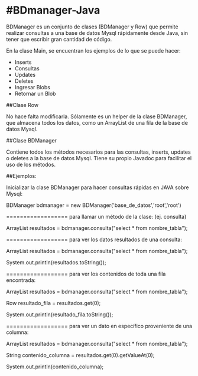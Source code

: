 #BDmanager-Java
==============

BDManager es un conjunto de clases (BDManager y Row) que permite realizar consultas a 
una base de datos Mysql rápidamente desde Java, sin tener que escribir gran cantidad de código.

En la clase Main, se encuentran los ejemplos de lo que se puede hacer:

- Inserts
- Consultas
- Updates
- Deletes
- Ingresar Blobs
- Retornar un Blob

##Clase Row

No hace falta modificarla. Sólamente es un helper de la clase BDManager, que almacena
todos los datos, como un ArrayList<String> de una fila de la base de datos Mysql.

##Clase BDManager

Contiene todos los métodos necesarios para las consultas, inserts, updates o deletes a 
la base de datos Mysql. Tiene su propio Javadoc para facilitar el uso de los métodos.

##Ejemplos:

Inicializar la clase BDManager para hacer consultas rápidas en JAVA sobre Mysql:

BDManager bdmanager = new BDManager('base_de_datos','root','root')

==================
para llamar un método de la clase: (ej. consulta)

ArrayList<Row> resultados = bdmanager.consulta("select * from nombre_tabla");

==================
para ver los datos resultados de una consulta:

ArrayList<Row> resultados = bdmanager.consulta("select * from nombre_tabla");

System.out.println(resultados.toString());

==================
para ver los contenidos de toda una fila encontrada:

ArrayList<Row> resultados = bdmanager.consulta("select * from nombre_tabla");

Row resultado_fila = resultados.get(0);

System.out.println(resultado_fila.toString());

==================
para ver un dato en específico proveniente de una columna:

ArrayList<Row> resultados = bdmanager.consulta("select * from nombre_tabla");

String contenido_columna = resultados.get(0).getValueAt(0);

System.out.println(contenido_columna);
